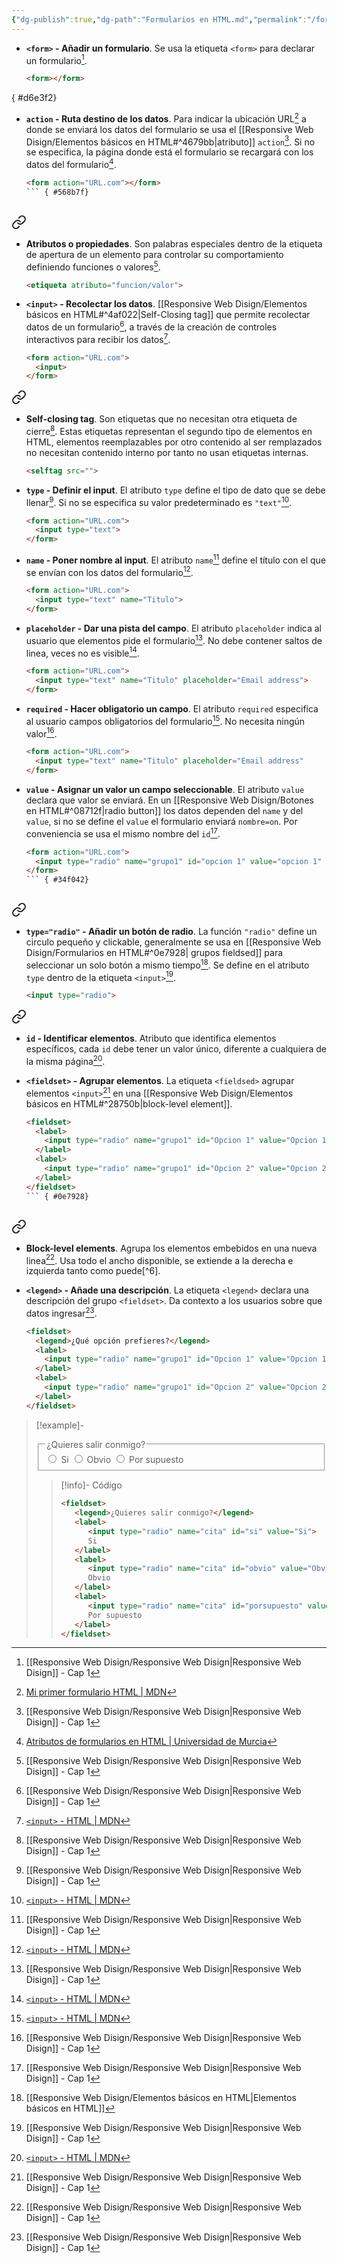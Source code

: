 ```yaml
---
{"dg-publish":true,"dg-path":"Formularios en HTML.md","permalink":"/formularios-en-html/","hide":true,"tags":["programation","HTML","DVC/RWD/1","publish"],"created":"2024-01-25T19:06","updated":"2024-01-10T19:24"}
---
```


[^1]: [[Responsive Web Disign/Responsive Web Disign\|Responsive Web Disign]] - Cap 1
[^2]: [Mi primer formulario HTML | MDN](https://developer.mozilla.org/es/docs/Learn/Forms/Your_first_form) 
[^3]: [Atributos de formularios en HTML | Universidad de Murcia](https://www.um.es/docencia/barzana/DAWEB/Formularios-HTML5.html)
[^4]: [[Responsive Web Disign/Elementos básicos en HTML\|Elementos básicos en HTML]]
[^5]: [`<input>` - HTML | MDN](https://developer.mozilla.org/es/docs/Web/HTML/Element/input)

- **`<form>` - Añadir un formulario**. Se usa la etiqueta `<form>` para declarar un formulario[^1].
   ```HTML 
   <form></form>
   ```

{ #d6e3f2}


- **`action` - Ruta destino de los datos**. Para indicar la ubicación URL[^2] a donde se enviará los datos del formulario se usa el [[Responsive Web Disign/Elementos básicos en HTML#^4679bb\|atributo]] `action`[^1]. Si no se especifica, la página donde está el formulario se recargará con los datos del formulario[^3].
   ```HTML 
   <form action="URL.com"></form>
   ``` { #568b7f}



<div class="transclusion internal-embed is-loaded"><a class="markdown-embed-link" href="/responsive-web-disign/elementos-basicos-en-html/#4679bb" aria-label="Open link"><svg xmlns="http://www.w3.org/2000/svg" width="24" height="24" viewBox="0 0 24 24" fill="none" stroke="currentColor" stroke-width="2" stroke-linecap="round" stroke-linejoin="round" class="svg-icon lucide-link"><path d="M10 13a5 5 0 0 0 7.54.54l3-3a5 5 0 0 0-7.07-7.07l-1.72 1.71"></path><path d="M14 11a5 5 0 0 0-7.54-.54l-3 3a5 5 0 0 0 7.07 7.07l1.71-1.71"></path></svg></a><div class="markdown-embed">



- **Atributos o propiedades**. Son palabras especiales dentro de la etiqueta de apertura de un elemento para controlar su comportamiento definiendo funciones o valores[^1].
   ```HTML 
   <etiqueta atributo="funcion/valor">
   ```
 

</div></div>



- **`<input>` - Recolectar los datos**. [[Responsive Web Disign/Elementos básicos en HTML#^4af022\|Self-Closing tag]] que permite recolectar datos de un formulario[^1], a través de la creación de controles interactivos para recibir los datos[^5].
   ```HTML 
   <form action="URL.com">
     <input>
   </form>
   ```



<div class="transclusion internal-embed is-loaded"><a class="markdown-embed-link" href="/responsive-web-disign/elementos-basicos-en-html/#4af022" aria-label="Open link"><svg xmlns="http://www.w3.org/2000/svg" width="24" height="24" viewBox="0 0 24 24" fill="none" stroke="currentColor" stroke-width="2" stroke-linecap="round" stroke-linejoin="round" class="svg-icon lucide-link"><path d="M10 13a5 5 0 0 0 7.54.54l3-3a5 5 0 0 0-7.07-7.07l-1.72 1.71"></path><path d="M14 11a5 5 0 0 0-7.54-.54l-3 3a5 5 0 0 0 7.07 7.07l1.71-1.71"></path></svg></a><div class="markdown-embed">



- **Self-closing tag**. Son etiquetas que no necesitan otra etiqueta de cierre[^1]. Estas etiquetas representan el segundo tipo de elementos en HTML, elementos reemplazables por otro contenido al ser remplazados no necesitan contenido interno por tanto no usan etiquetas internas.
   ```HTML
   <selftag src="">  
   ```
 

</div></div>



- **`type` - Definir el input**. El atributo  `type` define el tipo de dato que se debe llenar[^1]. Si no se especifica su valor predeterminado es `"text"`[^5].
   ```HTML 
   <form action="URL.com">
     <input type="text">
   </form>
   ```

- **`name` - Poner nombre al input**. El atributo `name`[^1] define el título con el que se envían con los datos del formulario[^5].
   ```HTML 
   <form action="URL.com">
     <input type="text" name="Titulo">
   </form>
   ```

- **`placeholder` - Dar una pista del campo**.  El atributo `placeholder` indica al usuario que elementos pide el formulario[^1]. No debe contener saltos de linea, veces no es visible[^5].
   ```HTML 
   <form action="URL.com">
     <input type="text" name="Titulo" placeholder="Email address">
   </form>
   ```

- **`required` - Hacer obligatorio un campo**. El atributo `required` especifica al usuario campos obligatorios del formulario[^5]. No necesita ningún valor[^1].
   ```HTML 
   <form action="URL.com">
     <input type="text" name="Titulo" placeholder="Email address"     required>
   </form>
   ```

- **`value` - Asignar un valor un campo seleccionable**. El atributo `value` declara que valor se enviará. En un [[Responsive Web Disign/Botones en HTML#^08712f\|radio button]] los datos dependen del `name` y del `value`, si no se define el `value` el formulario enviará `nombre=on`. Por conveniencia se usa el mismo nombre del `id`[^1].
   ```HTML
   <form action="URL.com">
     <input type="radio" name="grupo1" id="opcion 1" value="opcion 1" required>
   </form>
   ``` { #34f042}



<div class="transclusion internal-embed is-loaded"><a class="markdown-embed-link" href="/responsive-web-disign/botones-en-html/#08712f" aria-label="Open link"><svg xmlns="http://www.w3.org/2000/svg" width="24" height="24" viewBox="0 0 24 24" fill="none" stroke="currentColor" stroke-width="2" stroke-linecap="round" stroke-linejoin="round" class="svg-icon lucide-link"><path d="M10 13a5 5 0 0 0 7.54.54l3-3a5 5 0 0 0-7.07-7.07l-1.72 1.71"></path><path d="M14 11a5 5 0 0 0-7.54-.54l-3 3a5 5 0 0 0 7.07 7.07l1.71-1.71"></path></svg></a><div class="markdown-embed">



- **`type="radio"` - Añadir un botón de radio**. La función `"radio"` define un circulo pequeño y clickable, generalmente se usa en [[Responsive Web Disign/Formularios en HTML#^0e7928\| grupos fieldsed]] para seleccionar un solo botón a mismo tiempo[^4]. Se define en el atributo `type` dentro de la etiqueta `<input>`[^1].
   ```HTML 
   <input type="radio">
   ```
 

</div></div>



<div class="transclusion internal-embed is-loaded"><a class="markdown-embed-link" href="/responsive-web-disign/elementos-basicos-en-html/#37ea09" aria-label="Open link"><svg xmlns="http://www.w3.org/2000/svg" width="24" height="24" viewBox="0 0 24 24" fill="none" stroke="currentColor" stroke-width="2" stroke-linecap="round" stroke-linejoin="round" class="svg-icon lucide-link"><path d="M10 13a5 5 0 0 0 7.54.54l3-3a5 5 0 0 0-7.07-7.07l-1.72 1.71"></path><path d="M14 11a5 5 0 0 0-7.54-.54l-3 3a5 5 0 0 0 7.07 7.07l1.71-1.71"></path></svg></a><div class="markdown-embed">



- **`id` - Identificar elementos**. Atributo que identifica elementos específicos, cada `id` debe tener un valor único, diferente a cualquiera de la misma página[^5].
 

</div></div>


- **`<fieldset>` - Agrupar elementos**. La etiqueta `<fieldsed>` agrupar elementos `<input>`[^1] en una [[Responsive Web Disign/Elementos básicos en HTML#^28750b\|block-level element]].
   ```HTML 
   <fieldset>
     <label> 
       <input type="radio" name="grupo1" id="Opcion 1" value="Opcion 1">Opción 1
     </label>
     <label>
       <input type="radio" name="grupo1" id="Opcion 2" value="Opcion 2">Opción 2
     </label>
   </fieldset>
   ``` { #0e7928}



<div class="transclusion internal-embed is-loaded"><a class="markdown-embed-link" href="/responsive-web-disign/elementos-basicos-en-html/#28750b" aria-label="Open link"><svg xmlns="http://www.w3.org/2000/svg" width="24" height="24" viewBox="0 0 24 24" fill="none" stroke="currentColor" stroke-width="2" stroke-linecap="round" stroke-linejoin="round" class="svg-icon lucide-link"><path d="M10 13a5 5 0 0 0 7.54.54l3-3a5 5 0 0 0-7.07-7.07l-1.72 1.71"></path><path d="M14 11a5 5 0 0 0-7.54-.54l-3 3a5 5 0 0 0 7.07 7.07l1.71-1.71"></path></svg></a><div class="markdown-embed">



- **Block-level elements**. Agrupa los elementos embebidos en una nueva linea[^1]. Usa todo el ancho disponible, se extiende a la derecha e izquierda tanto como puede[^6].



</div></div>


- **`<legend>` - Añade una descripción**. La etiqueta `<legend>` declara una descripción del grupo `<fieldset>`. Da contexto a los usuarios sobre que datos ingresar[^1].
   ```HTML 
   <fieldset>
     <legend>¿Qué opción prefieres?</legend>
     <label>
       <input type="radio" name="grupo1" id="Opcion 1" value="Opcion 1">Opción 1
     </label>
     <label>
       <input type="radio" name="grupo1" id="Opcion 2" value="Opcion 2">Opción 2
     </label>
   </fieldset>
   ```

> [!example]- 
> <fieldset>
>    <legend>¿Quieres salir conmigo?</legend>
>    <label>
>       <input type="radio" name="cita" id="si" value="Si">
>       Si
>    </label>
>    <label>
>       <input type="radio" name="cita" id="obvio" value="Obvio">
>       Obvio
>    </label>
>    <label>
>       <input type="radio" name="cita" id="porsupuesto" value="Por supuesto">
>       Por supuesto
>    </label>
> </fieldset>
> 
> > [!info]- Código
> > ```HTML
> > <fieldset>
> >    <legend>¿Quieres salir conmigo?</legend>
> >    <label>
> >       <input type="radio" name="cita" id="si" value="Si">
> >       Si
> >    </label>
> >    <label>
> >       <input type="radio" name="cita" id="obvio" value="Obvio">
> >       Obvio
> >    </label>
> >    <label>
> >       <input type="radio" name="cita" id="porsupuesto" value="Por supuesto">
> >       Por supuesto
> >    </label>
> > </fieldset>
> > ```
